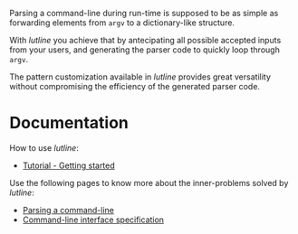 Parsing a command-line during run-time is supposed to be as simple as
forwarding elements from ```argv``` to a dictionary-like structure.

With *lutline* you achieve that by antecipating all possible accepted inputs
from your users, and generating the parser code to quickly loop through `argv`.

The pattern customization available in *lutline* provides great versatility
without compromising the efficiency of the generated parser code.

# Documentation

How to use *lutline*:

*   [Tutorial - Getting started](get_started.html)

Use the following pages to know more about the inner-problems solved by *lutline*:

*   [Parsing a command-line](background.html)
*   [Command-line interface specification](specfile.html)
